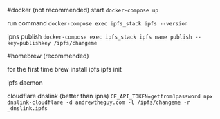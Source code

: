 #docker (not recommended)
start
`docker-compose up`

run command
`docker-compose exec ipfs_stack ipfs --version`

ipns publish 
`docker-compose exec ipfs_stack ipfs name publish --key=publishkey /ipfs/changeme`

#homebrew (recommended)

for the first time
brew install ipfs
ipfs init

ipfs daemon

cloudflare dnslink (better than ipns)
`CF_API_TOKEN=getfrom1password npx dnslink-cloudflare -d andrewtheguy.com -l /ipfs/changeme -r _dnslink.ipfs`